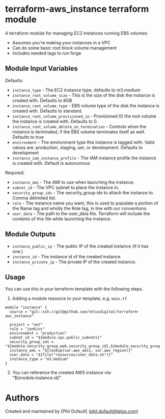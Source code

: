 terraform-aws_instance terraform module
=======================

A terraform module for managing EC2 instances running EBS volumes
* Assumes you're making your instances in a VPC
* Can do some basic root block volume management
* Includes needed tags to run forge

Module Input Variables
----------------------

Defaults:
- `instance_type` - The EC2 instance type, defaults to m3.medium
- `instance_root_volume_size` - This is the size of the disk the instance is created with. Defaults to 8GB
- `instance_root_volume_type` - EBS volume type of the disk the instance is created with. Defaults to standard. 
- `instance_root_volume_provisioned_io` - Provisioned IO the root volume the instance is created with. Defaults to 0.
- `instance_root_volume_delete_on_termination` - Controls when the instance is terminated, if the EBS volume terminates itself as well. Defaults to true
- `environment` - The environment type this instance is tagged with.  Valid values are: production, staging, uet, or development. Defaults to development
- `instance_iam_instance_profile` - The IAM instance profile the instance is created with.  Default is autonomous

Required:
- `instance_ami` - The AMI to use when launching the instance.
- `subnet_id` - The VPC subnet to place the instance in.
- `security_group_ids` - The security_group ids to attach the instance to. Comma delimited list.
- `role` - The instance name you want, this is used to populate a portion of the Name tag and wholly the Role tag, in line with our conventions.
- `user_data` - The path to the user_data file. Terraform will include the contents of this file while launching the instance.


Module Outputs
--------------

- `instance_public_ip` - The public IP of the created instance (if it has one.)
- `instance_id` - The instance id of the created instance.
- `instance_private_ip` - The private IP of the created instance.

Usage
-----

You can use this in your terraform template with the following steps.

1. Adding a module resource to your template, e.g. `main.tf`

```
module "instance" {
  source = "git::ssh://git@github.com/telusdigital/terraform-aws_instance"

  project = "uet"
  role = "jenkins"
  environment = "production"
  subnet_id = "${module.vpc.public_subnets}"
  security_group_ids = "${module.security_group_web.security_group_id},${module.security_group_ssh.security_group_id}"
  instance_ami = "${lookup(var.aws_amis, var.aws_region)}"
  user_data = "${file("resources/user_data.sh")}"
  instance_type = "m3.medium"
}
```

2. You can reference the created AWS instance via: "${module.instance.id}"

Authors
=======

Created and maintained by [Phil Dufault] (phil.dufault@telus.com)
